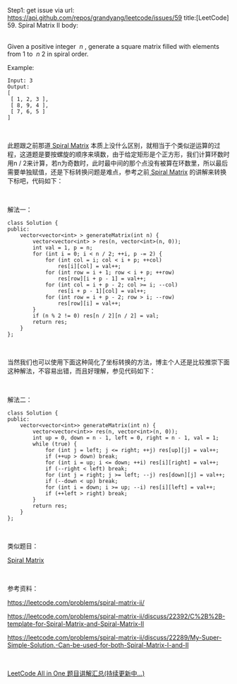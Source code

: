 Step1: get issue via url: https://api.github.com/repos/grandyang/leetcode/issues/59 
 title:[LeetCode] 59. Spiral Matrix II 
 body:  
  

Given a positive integer  _n_ , generate a square matrix filled with elements from 1 to  _n_ 2 in spiral order.

Example:
    
    
    Input: 3
    Output:
    [
     [ 1, 2, 3 ],
     [ 8, 9, 4 ],
     [ 7, 6, 5 ]
    ]
    

 

此题跟之前那道[ Spiral Matrix](http://www.cnblogs.com/grandyang/p/4362675.html) 本质上没什么区别，就相当于个类似逆运算的过程，这道题是要按螺旋的顺序来填数，由于给定矩形是个正方形，我们计算环数时用n / 2来计算，若n为奇数时，此时最中间的那个点没有被算在环数里，所以最后需要单独赋值，还是下标转换问题是难点，参考之前[ Spiral Matrix](http://www.cnblogs.com/grandyang/p/4362675.html) 的讲解来转换下标吧，代码如下：

 

解法一：
    
    
    class Solution {
    public:
        vector<vector<int> > generateMatrix(int n) {
            vector<vector<int> > res(n, vector<int>(n, 0));
            int val = 1, p = n;
            for (int i = 0; i < n / 2; ++i, p -= 2) {
                for (int col = i; col < i + p; ++col)
                    res[i][col] = val++;
                for (int row = i + 1; row < i + p; ++row)
                    res[row][i + p - 1] = val++;
                for (int col = i + p - 2; col >= i; --col)
                    res[i + p - 1][col] = val++;
                for (int row = i + p - 2; row > i; --row)    
                    res[row][i] = val++;
            }
            if (n % 2 != 0) res[n / 2][n / 2] = val;
            return res;
        }
    };

 

当然我们也可以使用下面这种简化了坐标转换的方法，博主个人还是比较推崇下面这种解法，不容易出错，而且好理解，参见代码如下：

 

解法二：
    
    
    class Solution {
    public:
        vector<vector<int>> generateMatrix(int n) {
            vector<vector<int>> res(n, vector<int>(n, 0));
            int up = 0, down = n - 1, left = 0, right = n - 1, val = 1;
            while (true) {
                for (int j = left; j <= right; ++j) res[up][j] = val++;
                if (++up > down) break;
                for (int i = up; i <= down; ++i) res[i][right] = val++;
                if (--right < left) break;
                for (int j = right; j >= left; --j) res[down][j] = val++;
                if (--down < up) break;
                for (int i = down; i >= up; --i) res[i][left] = val++;
                if (++left > right) break;
            }
            return res;
        }
    };

 

类似题目：

[Spiral Matrix](http://www.cnblogs.com/grandyang/p/4362675.html)

 

参考资料：

<https://leetcode.com/problems/spiral-matrix-ii/>

<https://leetcode.com/problems/spiral-matrix-ii/discuss/22392/C%2B%2B-template-for-Spiral-Matrix-and-Spiral-Matrix-II>

<https://leetcode.com/problems/spiral-matrix-ii/discuss/22289/My-Super-Simple-Solution.-Can-be-used-for-both-Spiral-Matrix-I-and-II>

 

[LeetCode All in One 题目讲解汇总(持续更新中...)](http://www.cnblogs.com/grandyang/p/4606334.html)
